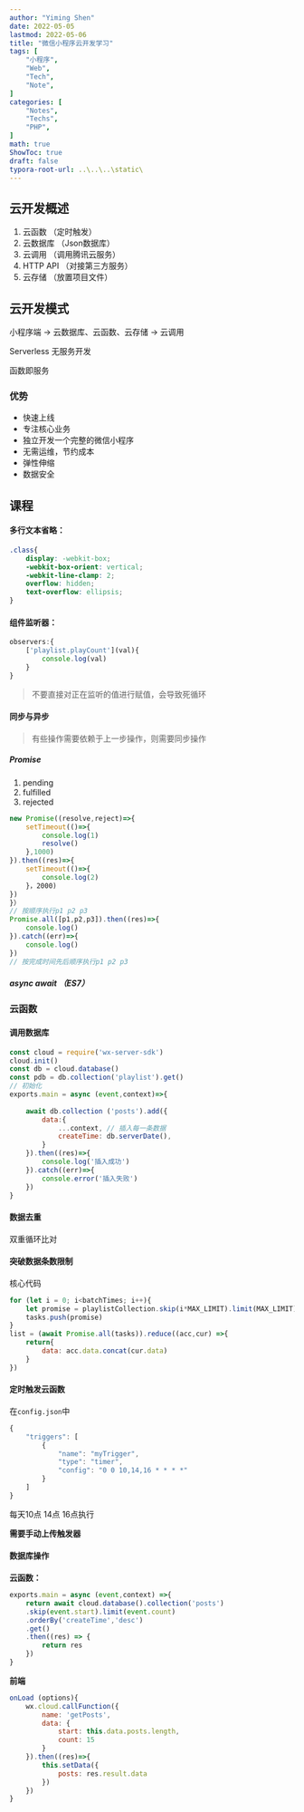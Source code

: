 ```yaml
---
author: "Yiming Shen"
date: 2022-05-05
lastmod: 2022-05-06
title: "微信小程序云开发学习"
tags: [
    "小程序",
    "Web",
    "Tech",
    "Note",
]
categories: [
    "Notes", 
    "Techs",
    "PHP",
]
math: true
ShowToc: true
draft: false
typora-root-url: ..\..\..\static\
---
```


## 云开发概述

1. 云函数  （定时触发）
2. 云数据库 （Json数据库）
3. 云调用  （调用腾讯云服务）
4. HTTP API  （对接第三方服务）
5. 云存储  （放置项目文件）

## 云开发模式

小程序端 -> 云数据库、云函数、云存储 -> 云调用

Serverless 无服务开发

函数即服务

### 优势

- 快速上线
- 专注核心业务
- 独立开发一个完整的微信小程序
- 无需运维，节约成本
- 弹性伸缩
- 数据安全

## 课程

#### 多行文本省略：

```css
.class{
    display: -webkit-box;
    -webkit-box-orient: vertical;
    -webkit-line-clamp: 2;
    overflow: hidden;
    text-overflow: ellipsis;
}
```

#### 组件监听器：

```javascript
observers:{
    ['playlist.playCount'](val){
        console.log(val)
    }
}
```

> 不要直接对正在监听的值进行赋值，会导致死循环

#### 同步与异步

> 有些操作需要依赖于上一步操作，则需要同步操作

##### Promise

1. pending
2. fulfilled
3. rejected

```javascript
new Promise((resolve,reject)=>{
    setTimeout(()=>{
        console.log(1)
        resolve()
    },1000)
}).then((res)=>{
    setTimeout(()=>{
        console.log(2)
    }，2000)
})
}）
// 按顺序执行p1 p2 p3
Promise.all([p1,p2,p3]).then((res)=>{
    console.log()
}).catch((err)=>{
    console.log()
})
// 按完成时间先后顺序执行p1 p2 p3
```

##### async await （ES7）

### 云函数

#### 调用数据库

```javascript
const cloud = require('wx-server-sdk')
cloud.init()
const db = cloud.database()
const pdb = db.collection('playlist').get()
// 初始化
exports.main = async (event,context)=>{
    
    await db.collection ('posts').add({
        data:{
            ...context, // 插入每一条数据
            createTime: db.serverDate(),
        }
    }).then((res)=>{
        console.log('插入成功')
    }).catch((err)=>{
        console.error('插入失败')
    })
}
```

#### 数据去重

双重循环比对

#### 突破数据条数限制

核心代码

```javascript
for (let i = 0; i<batchTimes; i++){
    let promise = playlistCollection.skip(i*MAX_LIMIT).limit(MAX_LIMIT)
    tasks.push(promise)
}
list = (await Promise.all(tasks)).reduce((acc,cur) =>{
    return{
        data: acc.data.concat(cur.data)
    }
})
```

#### 定时触发云函数

在`config.json`中

```javascript
{
    "triggers": [
        {
            "name": "myTrigger",
            "type": "timer",
            "config": "0 0 10,14,16 * * * *"
        }
    ]
}
```

每天10点 14点 16点执行

**需要手动上传触发器**

#### 数据库操作

**云函数：**

```javascript
exports.main = async (event,context) =>{
    return await cloud.database().collection('posts')
    .skip(event.start).limit(event.count)
    .orderBy('createTime','desc')
    .get()
    .then((res) => {
        return res
    })
}
```

**前端**

```javascript
onLoad (options){
    wx.cloud.callFunction({
        name: 'getPosts',
        data: {
            start: this.data.posts.length,
            count: 15
        }
    }).then((res)=>{
        this.setData({
            posts: res.result.data
        })
    })
}
```

